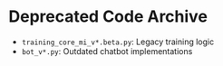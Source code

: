 # Deprecated Code Archive  
- `training_core_mi_v*.beta.py`: Legacy training logic  
- `bot_v*.py`: Outdated chatbot implementations
